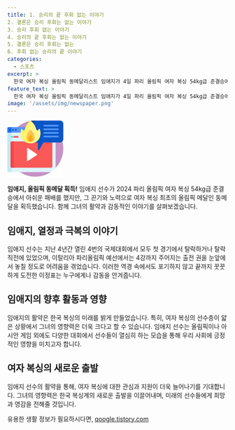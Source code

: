 ```yaml
---
title: 1. 승리의 끝 후회 없는 이야기
2. 결론은 승리 후회는 없는 이야기
3. 승리 후회 없는 이야기
4. 승리의 끝 후회는 없는 이야기
5. 결론은 승리 후회는 없는
6. 후회 없는 승리의 끝 이야기
categories:
  - 스포츠
excerpt: >
  한국 여자 복싱 올림픽 동메달리스트 임애지가 4일 파리 올림픽 여자 복싱 54kg급 준결승에서 아쉽게 패배하며 파리 올림픽을 마무리했다. 임애지는 터키 선수에게 경기를 2대3으로 져 동메달에 도전하지 못했지만, 한국 복싱계에 새로운 희망을 안겨줬다. 그녀는 지난년까지 이루지 못했던 출전권을 끝까지 부딪쳐 따내며 파리 올림픽 무대에 서게 됐다. 이러한 변화와 노력 속에서 임애지의 이야기는 강인함과 투지로 가득하다.
feature_text: >
  한국 여자 복싱 올림픽 동메달리스트 임애지가 4일 파리 올림픽 여자 복싱 54kg급 준결승에서 아쉽게 패배하며 파리 올림픽을 마무리했다. 임애지는 터키 선수에게 경기를 2대3으로 져 동메달에 도전하지 못했지만, 한국 복싱계에 새로운 희망을 안겨줬다. 그녀는 지난년까지 이루지 못했던 출전권을 끝까지 부딪쳐 따내며 파리 올림픽 무대에 서게 됐다. 이러한 변화와 노력 속에서 임애지의 이야기는 강인함과 투지로 가득하다.
image: '/assets/img/newspaper.png'
---
```


<p><img src="/assets/img/news.png" alt="rentncar 속보" /></p>

<p><b>임애지, 올림픽 동메달 획득!</b>
임애지 선수가 2024 파리 올림픽 여자 복싱 54kg급 준결승에서 아쉬운 패배를 했지만, 그 끈기와 노력으로 여자 복싱 최초의 올림픽 메달인 동메달을 획득했습니다. 함께 그녀의 활약과 감동적인 이야기를 살펴보겠습니다.</p>

<h2>임애지, 열정과 극복의 이야기</h2>

<p>임애지 선수는 지난 4년간 열린 4번의 국제대회에서 모두 첫 경기에서 탈락하거나 탈락 직전에 있었으며, 이탈리아 파리올림픽 예선에서는 4강까지 주어지는 출전 권을 눈앞에서 놓칠 정도로 어려움을 겪었습니다. 이러한 역경 속에서도 포기하지 않고 끝까지 꿋꿋하게 도전한 이정표는 누구에게나 감동을 안겨줍니다.</p>

<h2>임애지의 향후 활동과 영향</h2>

<p>임애지의 활약은 한국 복싱의 미래를 밝게 만들었습니다. 특히, 여자 복싱의 선수층이 얇은 상황에서 그녀의 영향력은 더욱 크다고 할 수 있습니다. 임애지 선수는 올림픽이나 아시안 게임 외에도 다양한 대회에서 선수들이 열심히 하는 모습을 통해 우리 사회에 긍정적인 영향을 미치고자 합니다.</p>

<h2>여자 복싱의 새로운 출발</h2>

<p>임애지 선수의 활약을 통해, 여자 복싱에 대한 관심과 지원이 더욱 늘어나기를 기대합니다. 그녀의 영향력은 한국 복싱계의 새로운 출발을 이끌어내며, 미래의 선수들에게 희망과 영감을 전해줄 것입니다.</p>
유용한 생활 정보가 필요하시다면, <a href="https://qoogle.tistory.com" rel="dofollow">qoogle.tistory.com</a>


